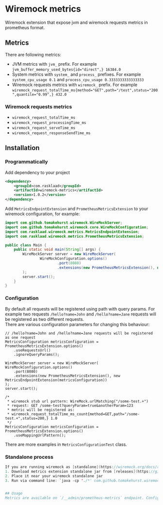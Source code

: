 # Wiremock metrics
Wiremock extension that expose jvm and wiremock requests metrics in prometheus format.

## Metrics
There are following metrics: 
* JVM metrics with `jvm_` prefix. For example `jvm_buffer_memory_used_bytes{id="direct",} 16384.0`
* System metrics with `system_` and `process_` prefixes. For example `system_cpu_usage 0.1` and `process_cpu_usage 0.3333333333333333`
* Wiremock requests metrics with `wiremock_` prefix. For example `wiremock_request_totalTime_ms{method="GET",path="/test",status="200",quantile="0.99",} 432.0`
### Wiremock requests metrics
* `wiremock_request_totalTime_ms`
* `wiremock_request_processingTime_ms`
* `wiremock_request_serveTime_ms`
* `wiremock_request_responseSendTime_ms`

## Installation
### Programmatically
Add dependency to your project
```xml
<dependency>
    <groupId>com.rasklaad</groupId>
    <artifactId>wiremock-metrics</artifactId>
    <version>1.0.2</version>
</dependency>
```
Add `MetricsEndpointExtension` and `PrometheusMetricsExtension` to your wiremock configuration, for example:
```java
import com.github.tomakehurst.wiremock.WireMockServer;
import com.github.tomakehurst.wiremock.core.WireMockConfiguration;
import com.rasklaad.wiremock.metrics.MetricsEndpointExtension;
import com.rasklaad.wiremock.metrics.PrometheusMetricsExtension;

public class Main {
    public static void main(String[] args) {
        WireMockServer server = new WireMockServer(
                WireMockConfiguration.options()
                        .port(8080)
                        .extensions(new PrometheusMetricsExtension(), new MetricsEndpointExtension())
        );
        server.start();
    }
}
```
### Configuration
By default all requests will be registered using path with query params. For example two requests `/hello?name=John` and `/hello?name=Jane` requests will be registered as two different requests.  
There are various configuration parameters for changing this behaviour:
```
// /hello?name=John and /hello?name=Jane requests will be registered as one request
MetricsConfiguration metricsConfiguration = PrometheusMetricsExtension.options()
    .useRequestsUrl()
    .ignoreQueryParams();

WireMockServer server = new WireMockServer(
WireMockConfiguration.options()
    .port(8080)
    .extensions(new PrometheusMetricsExtension(), new MetricsEndpointExtension(metricsConfiguration))
);
server.start();
```
  
```
/*
 * wiremock stub url pattern: WireMock.urlMatching("/some-test.+")
 * request: GET /some-test?queryParam=true&anotherParam=123
 * metric will be registered as:
 * wiremock_request_totalTime_ms_count{method=GET,path="/some-test.+",status=200,} 1.0
 */
MetricsConfiguration metricsConfiguration = PrometheusMetricsExtension.options()
    .useMappingUrlPattern();
```
There are more examples in `MetricsConfigurationTest` class.

### Standalone process
```java
If you are running wiremock as [standalone](https://wiremock.org/docs/running-standalone/) process, you still can use this extension:
1. Download metrics extension standalone jar from [releases](https://github.com/rasklaad/wiremock-metrics/releases/)
2. Place it near your wiremock standalone jar
3. Run via command line: `java -cp './*' com.github.tomakehurst.wiremock.standalone.WireMockServerRunner --extensions com.rasklaad.wiremock.metrics.MetricsEndpointExtension,com.rasklaad.wiremock.metrics.PrometheusMetricsExtension` (both wiremock jar and extension jar need to be in current folder)


## Usage
Metrics are available on `/__admin/prometheus-metrics` endpoint. Configure your prometheus or any prometheus compatible scrapper to scrape this endpoint.
